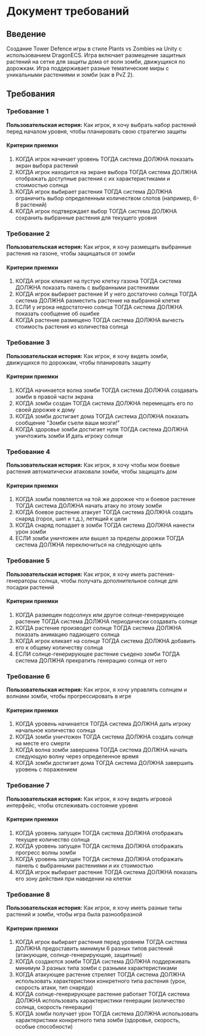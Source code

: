 # Документ требований

## Введение

Создание Tower Defence игры в стиле Plants vs Zombies на Unity с использованием DragonECS. Игра включает размещение защитных растений на сетке для защиты дома от волн зомби, движущихся по дорожкам. Игра поддерживает разные тематические миры с уникальными растениями и зомби (как в PvZ 2).

## Требования

### Требование 1

**Пользовательская история:** Как игрок, я хочу выбрать набор растений перед началом уровня, чтобы планировать свою стратегию защиты

#### Критерии приемки

1. КОГДА игрок начинает уровень ТОГДА система ДОЛЖНА показать экран выбора растений
2. КОГДА игрок находится на экране выбора ТОГДА система ДОЛЖНА отображать доступные растения с их характеристиками и стоимостью солнца
3. КОГДА игрок выбирает растения ТОГДА система ДОЛЖНА ограничить выбор определенным количеством слотов (например, 6-8 растений)
4. КОГДА игрок подтверждает выбор ТОГДА система ДОЛЖНА сохранить выбранные растения для текущего уровня

### Требование 2

**Пользовательская история:** Как игрок, я хочу размещать выбранные растения на газоне, чтобы защищаться от зомби

#### Критерии приемки

1. КОГДА игрок кликает на пустую клетку газона ТОГДА система ДОЛЖНА показать панель с выбранными растениями
2. КОГДА игрок выбирает растение И у него достаточно солнца ТОГДА система ДОЛЖНА разместить растение на выбранной клетке
3. ЕСЛИ у игрока недостаточно солнца ТОГДА система ДОЛЖНА показать сообщение об ошибке
4. КОГДА растение размещено ТОГДА система ДОЛЖНА вычесть стоимость растения из количества солнца

### Требование 3

**Пользовательская история:** Как игрок, я хочу видеть зомби, движущихся по дорожкам, чтобы планировать защиту

#### Критерии приемки

1. КОГДА начинается волна зомби ТОГДА система ДОЛЖНА создавать зомби в правой части экрана
2. КОГДА зомби создан ТОГДА система ДОЛЖНА перемещать его по своей дорожке к дому
3. КОГДА зомби достигает дома ТОГДА система ДОЛЖНА показать сообщение "Зомби съели ваши мозги!"
4. КОГДА здоровье зомби достигает нуля ТОГДА система ДОЛЖНА уничтожить зомби И дать игроку солнце

### Требование 4

**Пользовательская история:** Как игрок, я хочу чтобы мои боевые растения автоматически атаковали зомби, чтобы защищать дом

#### Критерии приемки

1. КОГДА зомби появляется на той же дорожке что и боевое растение ТОГДА система ДОЛЖНА начать атаку по этому зомби
2. КОГДА боевое растение атакует ТОГДА система ДОЛЖНА создать снаряд (горох, шип и т.д.), летящий к цели
3. КОГДА снаряд попадает в зомби ТОГДА система ДОЛЖНА нанести урон зомби
4. ЕСЛИ зомби уничтожен или вышел за пределы дорожки ТОГДА система ДОЛЖНА переключиться на следующую цель

### Требование 5

**Пользовательская история:** Как игрок, я хочу иметь растения-генераторы солнца, чтобы получать дополнительное солнце для посадки растений

#### Критерии приемки

1. КОГДА размещен подсолнух или другое солнце-генерирующее растение ТОГДА система ДОЛЖНА периодически создавать солнце
2. КОГДА растение производит солнце ТОГДА система ДОЛЖНА показать анимацию падающего солнца
3. КОГДА игрок кликает на солнце ТОГДА система ДОЛЖНА добавить его к общему количеству солнца
4. ЕСЛИ солнце-генерирующее растение съедено зомби ТОГДА система ДОЛЖНА прекратить генерацию солнца от него

### Требование 6

**Пользовательская история:** Как игрок, я хочу управлять солнцем и волнами зомби, чтобы прогрессировать в игре

#### Критерии приемки

1. КОГДА уровень начинается ТОГДА система ДОЛЖНА дать игроку начальное количество солнца
2. КОГДА зомби уничтожен ТОГДА система ДОЛЖНА создать солнце на месте его смерти
3. КОГДА волна зомби завершена ТОГДА система ДОЛЖНА начать следующую волну через определенное время
4. КОГДА зомби достигает дома ТОГДА система ДОЛЖНА завершить уровень с поражением

### Требование 7

**Пользовательская история:** Как игрок, я хочу видеть игровой интерфейс, чтобы отслеживать состояние уровня

#### Критерии приемки

1. КОГДА уровень запущен ТОГДА система ДОЛЖНА отображать текущее количество солнца
2. КОГДА уровень запущен ТОГДА система ДОЛЖНА отображать прогресс волны зомби
3. КОГДА уровень запущен ТОГДА система ДОЛЖНА отображать панель с выбранными растениями и их стоимостью
4. КОГДА игрок выбирает растение ТОГДА система ДОЛЖНА показать его зону действия при наведении на клетки

### Требование 8

**Пользовательская история:** Как игрок, я хочу иметь разные типы растений и зомби, чтобы игра была разнообразной

#### Критерии приемки

1. КОГДА игрок выбирает растения перед уровнем ТОГДА система ДОЛЖНА предоставить минимум 6 разных типов растений (атакующие, солнце-генерирующие, защитные)
2. КОГДА создаются зомби ТОГДА система ДОЛЖНА поддерживать минимум 3 разных типа зомби с разными характеристиками
3. КОГДА атакующее растение стреляет ТОГДА система ДОЛЖНА использовать характеристики конкретного типа растения (урон, скорость атаки, тип снаряда)
4. КОГДА солнце-генерирующее растение работает ТОГДА система ДОЛЖНА использовать характеристики генерации (количество солнца, скорость генерации)
5. КОГДА зомби получает урон ТОГДА система ДОЛЖНА использовать характеристики конкретного типа зомби (здоровье, скорость, особые способности)